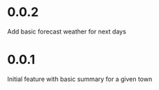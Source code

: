 # 0.0.2

Add basic forecast weather for next days

# 0.0.1

Initial feature with basic summary for a given town
